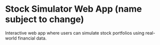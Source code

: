 # Stock Simulator Web App (name subject to change)

Interactive web app where users can simulate stock portfolios using real-world financial data.

